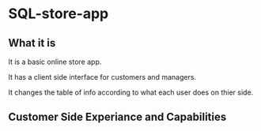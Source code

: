 # SQL-store-app

## What it is

It is a basic online store app. 

It has a client side interface for customers and managers.

It changes the table of info according to what each user does on thier side.

## Customer Side Experiance and Capabilities

